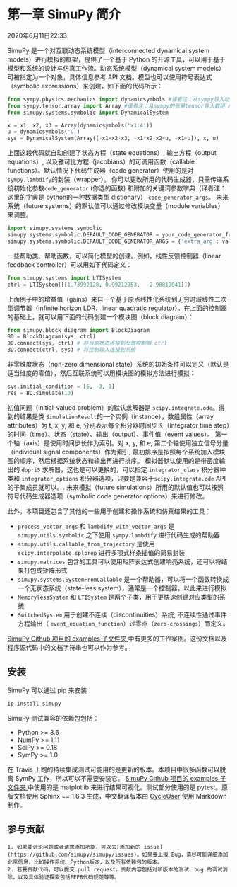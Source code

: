 
# 第一章 SimuPy 简介

2020年6月11日22:33

SimuPy 是一个对互联动态系统模型（interconnected dynamical system models）进行模拟的框架，提供了一个基于 Python 的开源工具，可以用于基于模型和系统的设计与仿真工作流。动态系统模型（dynamical system models）可被指定为一个对象，具体信息参考 API 文档。模型也可以使用符号表达式（symbolic expressions）来创建，如下面的代码所示：

```Python
from sympy.physics.mechanics import dynamicsymbols #译者注：从sympy导入动态符号
from sympy.tensor.array import Array #译者注：从sympy的张量tensor导入数组 Array
from simupy.systems.symbolic import DynamicalSystem

x = x1, x2, x3 = Array(dynamicsymbols('x1:4'))
u = dynamicsymbols('u')
sys = DynamicalSystem(Array([-x1+x2-x3, -x1*x2-x2+u, -x1+u]), x, u)
```


上面这段代码就自动创建了状态方程（state equations）, 输出方程（output equations）, 以及雅可比方程（jacobians）的可调用函数（callable functions）。默认情况下代码生成器（code generator）使用的是对 `sympy.lambdify`的封装（wrapper）。 你可以更改所用的代码生成器，只需传递系统初始化参数`code_generator` (你选的函数) 和附加的关键词参数字典（译者注：这里的字典是 python的一种数据类型 dictionary） `code_generator_args`。 未来系统（future systems）的默认值可以通过修改模块变量（module variables）来调整。

```Python
import simupy.systems.symbolic
simupy.systems.symbolic.DEFAULT_CODE_GENERATOR = your_code_generator_function #译者注：注意，这里的 'your_code_generator_function' 是让你传递一个函数，这句代码是个示范，不能直接运行的，你要修改成你指定的函数才行，具体如何等后面的文档都翻看完了就知道了
simupy.systems.symbolic.DEFAULT_CODE_GENERATOR_ARGS = {'extra_arg': value}
```

一些帮助类、帮助函数，可以简化模型的创建。例如，线性反馈控制器（linear feedback controller）可以用如下代码定义：

```Python
from simupy.systems import LTISystem
ctrl = LTISystem([[1.73992128, 0.99212953,  -2.98819041]])
```

上面例子中的增益值（gains）来自一个基于原点线性化系统到无穷时域线性二次型调节器（infinite horizon LDR，linear quadratic regulator）。在上面的控制器的基础上，就可以用下面的代码创建一个模块图（block diagram）：

```Python
from simupy.block_diagram import BlockDiagram
BD = BlockDiagram(sys, ctrl)
BD.connect(sys, ctrl) # 将当前状态连接到反馈控制器 ctrl
BD.connect(ctrl, sys) # 将控制输入连接到系统
```

非零维度状态（non-zero dimensional state）系统的初始条件可以定义（默认是适当维度的零值），然后互联系统可以用模块图的模拟方法进行模拟：

```Python
sys.initial_condition = [5, -3, 1]
res = BD.simulate(10)
```

初值问题（initial-valued problem）的默认求解器是 `scipy.integrate.ode`。得到的结果是类 `SimulationResult`的一个实例（instance），数组属性（array attributes）为 t, x, y, 和 e, 分别表示每个积分器时间步长（integrator time step）的时间（time）、状态（state）、输出（output）、事件值（event values）。 第一个轴（axis）是使用时间步长作为索引。对 x, y, 和 e, 第二个轴使用独立信号分量（individual signal components）作为索引, 最初排序是按照每个系统加入模块图的顺序，然后根据系统状态和输出再进行排序。 模拟器默认使用的是带密度输出的 `dopri5` 求解器，这也是可以更换的，可以指定 `integrator_class` 积分器种类和 `integrator_options` 积分器选项，只要是兼容于`scipy.integrate.ode` API的子集成员就可以。. 未来模拟（future simulations）所用的默认值也可以按照符号代码生成器选项（symbolic code generator options）来进行修改。

此外，本项目还包含了其他的一些用于创建和操作系统和仿真结果的工具：

* `process_vector_args` 和 `lambdify_with_vector_args` 是 `simupy.utils.symbolic` 之下使用 `sympy.lambdify` 进行代码生成的帮助器
* `simupy.utils.callable_from_trajectory` 是使用 `scipy.interpolate.splprep` 进行多项式样条插值的简易封装
* `simupy.matrices` 包含的工具可以使用矩阵表达式创建响亮系统，还可以将结果打包成矩阵形式
* `simupy.systems.SystemFromCallable` 是一个帮助器，可以将一个函数转换成一个无状态系统（state-less system），通常是一个控制器，以此来进行模拟
* `MemorylessSystem` 和 `LTISystem` 是两个子类，用于更快速创建对应类型的系统
* `SwitchedSystem` 用于创建不连续（discontinuities）系统, 不连续性通过事件方程输出（ `event_equation_function`）过零点（`zero-crossings`）而定义。

[SimuPy Github 项目的 examples 子文件夹 ](https://github.com/simupy/simupy/tree/master/examples)中有更多的工作案例。这份文档以及程序源代码中的文档字符串也可以作为参考。

## 安装

SimuPy 可以通过 pip 来安装：

```Bash
ip install simupy
```

SimuPy 测试兼容的依赖包包括：

* Python >= 3.6
* NumPy >= 1.11
* SciPy >= 0.18
* SymPy >= 1.0

在 Travis 上跑的持续集成测试可能用的是更新的版本。本项目中很多函数可以脱离 SymPy 工作，所以可以不需要安装它。 [SimuPy Github 项目的 examples 子文件夹 ](https://github.com/simupy/simupy/tree/master/examples)中使用的是 matplotlib 来进行结果可视化。测试部分使用的是 pytest。原版文档使用 Sphinx == 1.6.3 生成，中文翻译版本由 [CycleUser](https://github.com/cycleuser/simupy-doc-cn) 使用 Markdown 制作。

## 参与贡献

    1. 如果要讨论问题或者请求添加功能，可以去[添加新的 issue](https://github.com/simupy/simupy/issues)。如果要上报 Bug，请尽可能详细添加北京信息，比如操作系统、Python版本，以及所有依赖包的版本。
    2. 若要贡献代码，可以提交 pull request。贡献内容包括对新版本的测试、bug 的调试消除，以及具体验证探索包括PEP8代码规范等等。

